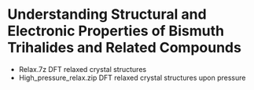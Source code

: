 # Understanding Structural and Electronic Properties of Bismuth Trihalides and Related Compounds

- Relax.7z
DFT relaxed crystal structures
- High_pressure_relax.zip
DFT relaxed crystal structures upon pressure

